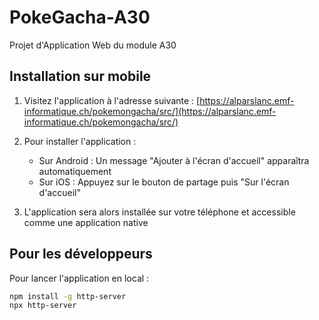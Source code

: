# PokeGacha-A30
Projet d'Application Web du module A30

## Installation sur mobile

1. Visitez l'application à l'adresse suivante :
   [https://alparslanc.emf-informatique.ch/pokemongacha/src/](https://alparslanc.emf-informatique.ch/pokemongacha/src/)

2. Pour installer l'application :
   - Sur Android : Un message "Ajouter à l'écran d'accueil" apparaîtra automatiquement
   - Sur iOS : Appuyez sur le bouton de partage puis "Sur l'écran d'accueil"
3. L'application sera alors installée sur votre téléphone et accessible comme une application native

## Pour les développeurs

Pour lancer l'application en local :
```bash
npm install -g http-server
npx http-server
```